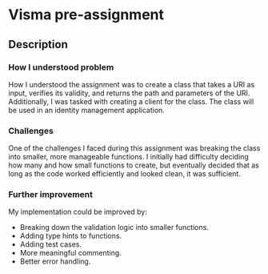 # Visma pre-assignment

## Description

### How I understood problem

How I understood the assignment was to create a class that takes a URI as input, verifies its validity, and returns the path and parameters of the URI. Additionally, I was tasked with creating a client for the class. The class will be used in an identity management application.

### Challenges

One of the challenges I faced during this assignment was breaking the class into smaller, more manageable functions. I initially had difficulty deciding how many and how small functions to create, but eventually decided that as long as the code worked efficiently and looked clean, it was sufficient.

### Further improvement

My implementation could be improved by:

- Breaking down the validation logic into smaller functions.
- Adding type hints to functions.
- Adding test cases.
- More meaningful commenting.
- Better error handling.
